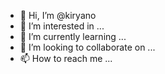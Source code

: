 - 👋 Hi, I’m @kiryano
- 👀 I’m interested in ...
- 🌱 I’m currently learning ...
- 💞️ I’m looking to collaborate on ...
- 📫 How to reach me ...

<!---
kiryano/kiryano is a ✨ special ✨ repository because its `README.md` (this file) appears on your GitHub profile.
You can click the Preview link to take a look at your changes.
--->
